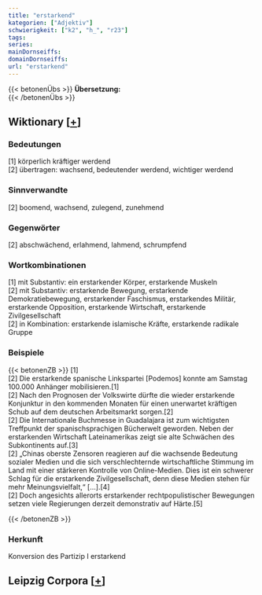 ```yaml
---
title: "erstarkend"
kategorien: ["Adjektiv"]
schwierigkeit: ["k2", "h_", "r23"]
tags:
series:
mainDornseiffs:
domainDornseiffs:
url: "erstarkend"
---
```


{{< betonenÜbs >}}
**Übersetzung:**  
{{< /betonenÜbs >}}

## Wiktionary [[+](https://de.wiktionary.org/wiki/erstarkend)]

### Bedeutungen
[1] körperlich kräftiger werdend  
[2] übertragen: wachsend, bedeutender werdend, wichtiger werdend  

### Sinnverwandte
[2] boomend, wachsend, zulegend, zunehmend  

### Gegenwörter
[2] abschwächend, erlahmend, lahmend, schrumpfend  

### Wortkombinationen
[1] mit Substantiv: ein erstarkender Körper, erstarkende Muskeln  
[2] mit Substantiv: erstarkende Bewegung, erstarkende Demokratiebewegung, erstarkender Faschismus, erstarkendes Militär, erstarkende Opposition, erstarkende Wirtschaft, erstarkende Zivilgesellschaft  
[2] in Kombination: erstarkende islamische Kräfte, erstarkende radikale Gruppe  

### Beispiele
{{< betonenZB >}}
[1]  
[2] Die erstarkende spanische Linkspartei [Podemos] konnte am Samstag 100.000 Anhänger mobilisieren.[1]  
[2] Nach den Prognosen der Volkswirte dürfte die wieder erstarkende Konjunktur in den kommenden Monaten für einen unerwartet kräftigen Schub auf dem deutschen Arbeitsmarkt sorgen.[2]  
[2] Die Internationale Buchmesse in Guadalajara ist zum wichtigsten Treffpunkt der spanischsprachigen Bücherwelt geworden. Neben der erstarkenden Wirtschaft Lateinamerikas zeigt sie alte Schwächen des Subkontinents auf.[3]  
[2] „Chinas oberste Zensoren reagieren auf die wachsende Bedeutung sozialer Medien und die sich verschlechternde wirtschaftliche Stimmung im Land mit einer stärkeren Kontrolle von Online-Medien. Dies ist ein schwerer Schlag für die erstarkende Zivilgesellschaft, denn diese Medien stehen für mehr Meinungsvielfalt,“ [...].[4]  
[2] Doch angesichts allerorts erstarkender rechtpopulistischer Bewegungen setzen viele Regierungen derzeit demonstrativ auf Härte.[5]  

{{< /betonenZB >}}
### Herkunft
Konversion des Partizip I erstarkend  


## Leipzig Corpora [[+](https://corpora.uni-leipzig.de/en/res?word=erstarkend&corpusId=deu_newscrawl-public_2018)]

